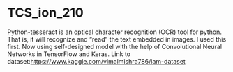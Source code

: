 # TCS_ion_210
Python-tesseract is an optical character recognition (OCR) tool for python. That is, it will recognize and “read” the text embedded in images.
I used this first.
Now using self-designed model with the help of Convolutional Neural Networks in TensorFlow and Keras.
Link to dataset:https://www.kaggle.com/vimalmishra786/iam-dataset
